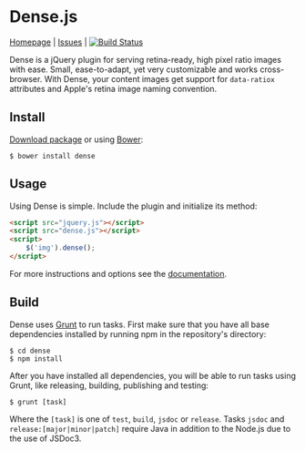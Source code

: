 Dense.js
=====

[Homepage](http://dense.rah.pw) | [Issues](https://github.com/gocom/dense/issues) | [![Build Status](https://travis-ci.org/gocom/dense.png?branch=master)](https://travis-ci.org/gocom/dense)

Dense is a jQuery plugin for serving retina-ready, high pixel ratio images with ease. Small, ease-to-adapt, yet very customizable and works cross-browser. With Dense, your content images get support for ```data-ratiox``` attributes and Apple's retina image naming convention.

Install
-----

[Download package](http://dense.rah.pw/download) or using [Bower](http://bower.io):

    $ bower install dense

Usage
-----

Using Dense is simple. Include the plugin and initialize its method:

```html
<script src="jquery.js"></script>
<script src="dense.js"></script>
<script>
    $('img').dense();
</script>
```

For more instructions and options see the [documentation](http://dense.rah.pw).

Build
-----

Dense uses [Grunt](http://gruntjs.com) to run tasks. First make sure that you have all base dependencies installed by running npm in the repository's directory:

    $ cd dense
    $ npm install

After you have installed all dependencies, you will be able to run tasks using Grunt, like releasing, building, publishing and testing:

    $ grunt [task]

Where the ```[task]``` is one of ```test```, ```build```, ```jsdoc``` or ```release```. Tasks ```jsdoc``` and ```release:[major|minor|patch]``` require Java in addition to the Node.js due to the use of JSDoc3.